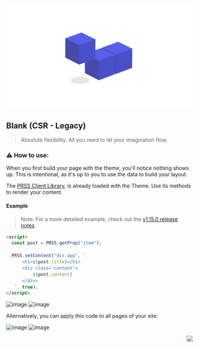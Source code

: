 <p>
  <img src="build/thumbnail.png" width="500" />
  <h2>Blank (CSR - Legacy)</h2>
  <blockquote>Absolute flexibility. All you need to let your imagination flow.</blockquote>
</p>

### ⚠️ How to use:
When you first build your page with the theme, you'll notice nothing shows up. This is intentional, as it's up to you to use the data to build your layout.

The [PRSS Client Library](https://github.com/prss-io/prss-client/blob/master/src/index.js), is already loaded with the Theme. Use its methods to render your content.

#### Example
> Note: For a more detailed example, check out the [v1.15.0 release notes](https://github.com/hodgef/PRSS/releases/tag/v1.15.0).

```html
<script>
  const post = PRSS.getProp("item");

  PRSS.setContent("div.app", `
      <h1>${post.title}</h1>
      <div class="content">
          ${post.content}
      </div>
   `, true);
</script>

```
![image](https://github.com/prss-io/blank-theme/assets/25509135/01182596-7e65-47dd-93be-7c10599b6c3a)
![image](https://github.com/prss-io/blank-theme/assets/25509135/0b045d89-0b9d-40f8-8d30-f2dd221a388e)

Alternatively, you can apply this code to all pages of your site:

![image](https://github.com/prss-io/blank-theme/assets/25509135/5f307622-5466-41ac-b3dd-fc1be1312fc1)
![image](https://github.com/prss-io/blank-theme/assets/25509135/6a54e349-5acd-4d5e-910d-d4114a44a3c3)


<div align="right">
  <p><a href="https://prss.io"><img src="https://i.imgur.com/5OQD7eL.png" width="130" /></a></p>
</div>
